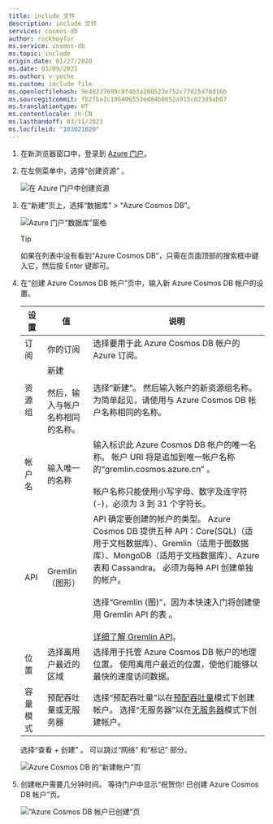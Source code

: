 ```yaml
---
title: include 文件
description: include 文件
services: cosmos-db
author: rockboyfor
ms.service: cosmos-db
ms.topic: include
origin.date: 01/27/2020
ms.date: 03/09/2021
ms.author: v-yeche
ms.custom: include file
ms.openlocfilehash: 9e48237699c8f4b3a280523e752c77d25478d16b
ms.sourcegitcommit: fb2fba1c106406553ed84b8652a915c823d9ab07
ms.translationtype: HT
ms.contentlocale: zh-CN
ms.lasthandoff: 03/11/2021
ms.locfileid: "103021020"
---
```

<!--Verify sucessfully-->
1. 在新浏览器窗口中，登录到 [Azure 门户](https://portal.azure.cn/)。

2. 在左侧菜单中，选择“创建资源”  。

   ![在 Azure 门户中创建资源](./media/cosmos-db-create-dbaccount-graph/create-nosql-db-databases-json-tutorial-0.png)

3. 在“新建”页上，选择“数据库” > “Azure Cosmos DB”。   

   ![Azure 门户“数据库”窗格](./media/cosmos-db-create-dbaccount-graph/create-nosql-db-databases-json-tutorial-1.png)
   
   > [!TIP]
   > 如果在列表中没有看到“Azure Cosmos DB”，只需在页面顶部的搜索框中键入它，然后按 Enter 键即可。 

3. 在“创建 Azure Cosmos DB 帐户”页中，输入新 Azure Cosmos DB 帐户的设置。 

    设置|值|说明
    ---|---|---
    订阅|你的订阅|选择要用于此 Azure Cosmos DB 帐户的 Azure 订阅。 
    资源组|新建<br /><br />然后，输入与帐户名称相同的名称。|选择“新建”。  然后输入帐户的新资源组名称。 为简单起见，请使用与 Azure Cosmos DB 帐户名称相同的名称。 
    帐户名|输入唯一的名称|输入标识此 Azure Cosmos DB 帐户的唯一名称。 帐户 URI 将是追加到唯一帐户名称的“gremlin.cosmos.azure.cn”  。<br /><br />帐户名称只能使用小写字母、数字及连字符 (-)，必须为 3 到 31 个字符长。
    API|Gremlin（图形）|API 确定要创建的帐户的类型。 Azure Cosmos DB 提供五种 API：Core(SQL)（适用于文档数据库）、Gremlin（适用于图数据库）、MongoDB（适用于文档数据库）、Azure 表和 Cassandra。 必须为每种 API 创建单独的帐户。 <br /><br />选择“Gremlin (图)”，因为本快速入门将创建使用 Gremlin API 的表  。 <br /><br />[详细了解 Gremlin API](../articles/cosmos-db/graph-introduction.md)。|
    位置|选择离用户最近的区域|选择用于托管 Azure Cosmos DB 帐户的地理位置。 使用离用户最近的位置，使他们能够以最快的速度访问数据。
    容量模式|预配吞吐量或无服务器|选择“预配吞吐量”以在[预配吞吐量](../articles/cosmos-db/set-throughput.md)模式下创建帐户。 选择“无服务器”以在[无服务器](../articles/cosmos-db/serverless.md)模式下创建帐户。

    选择“查看 + 创建”  。 可以跳过“网络”  和“标记”  部分。 

    ![Azure Cosmos DB 的“新建帐户”页](./media/cosmos-db-create-dbaccount-graph/azure-cosmos-db-create-new-account.png)

4. 创建帐户需要几分钟时间。 等待门户中显示“祝贺你!  已创建 Azure Cosmos DB 帐户”页。

    ![“Azure Cosmos DB 帐户已创建”页](./media/cosmos-db-create-dbaccount-graph/azure-cosmos-db-graph-created.png)

<!-- Update_Description: update meta properties, wording update, update link -->